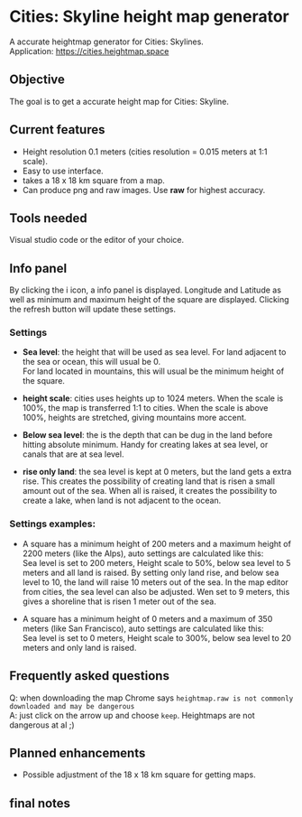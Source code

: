 # Cities: Skyline height map generator
A accurate heightmap generator for Cities: Skylines.  
Application: https://cities.heightmap.space

## Objective
The goal is to get a accurate height map for Cities: Skyline. 

## Current features
- Height resolution 0.1 meters (cities resolution = 0.015 meters at 1:1 scale).  
- Easy to use interface.  
- takes a 18 x 18 km square from a map.
- Can produce png and raw images. Use **raw** for highest accuracy. 

## Tools needed
Visual studio code or the editor of your choice.

## Info panel
By clicking the i icon, a info panel is displayed. Longitude and Latitude as well as minimum and maximum height of the square are displayed. Clicking the refresh button will update these settings.

### Settings
- **Sea level**: the height that will be used as sea level. For land adjacent to the sea or ocean, this will usual be 0.  
For land located in mountains, this will usual be the minimum height of the square.

- **height scale**: cities uses heights up to 1024 meters. When the scale is 100%, the map is transferred 1:1 to cities. When the scale is above 100%, heights are stretched, giving mountains more accent. 

- **Below sea level**: the is the depth that can be dug in the land before hitting absolute minimum. Handy for creating lakes at sea level, or canals that are at sea level.

- **rise only land**: the sea level is kept at 0 meters, but the land gets a extra rise. This creates the possibility of creating land that is risen a small amount out of the sea. When all is raised, it creates the possibility to create a lake, when land is not adjacent to the ocean. 

### Settings examples:
- A square has a minimum height of 200 meters and a maximum height of 2200 meters (like the Alps), auto settings are calculated like this:  
Sea level is set to 200 meters, Height scale to 50%, below sea level to 5 meters and all land is raised.
By setting only land rise, and below sea level to 10, the land will raise 10 meters out of the sea. In the map editor from cities, the sea level can also be adjusted. Wen set to 9 meters, this gives a shoreline that is risen 1 meter out of the sea.

- A square has a minimum height of 0 meters and a maximum of 350 meters (like San Francisco), auto settings are calculated like this:  
Sea level is set to 0 meters, Height scale to 300%, below sea level to 20 meters and only land is raised.


## Frequently asked questions
Q: when downloading the map Chrome says ```heightmap.raw is not commonly downloaded and may be dangerous```  
A: just click on the arrow up and choose ```keep```. Heightmaps are not dangerous at al ;)

## Planned enhancements
- Possible adjustment of the 18 x 18 km square for getting maps.


## final notes
